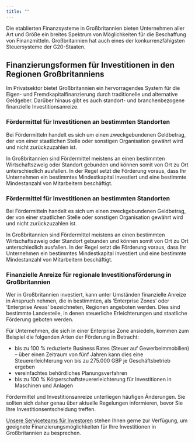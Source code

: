```yaml
---
title: ""
---
```

Die etablierten Finanzsysteme in Großbritannien bieten Unternehmen aller Art und Größe ein breites Spektrum von Möglichkeiten für die Beschaffung von Finanzmitteln. Großbritannien hat auch eines der konkurrenzfähigsten Steuersysteme der G20-Staaten.

## Finanzierungsformen für Investitionen in den Regionen Großbritanniens 
Im Privatsektor bietet Großbritannien ein hervorragendes System für die Eigen- und Fremdkapitalfinanzierung durch traditionelle und alternative Geldgeber. Darüber hinaus gibt es auch standort- und branchenbezogene finanzielle Investitionsanreize.

### Fördermittel für Investitionen an bestimmten Standorten
Bei Fördermitteln handelt es sich um einen zweckgebundenen Geldbetrag, der von einer staatlichen Stelle oder sonstigen Organisation gewährt wird und nicht zurückzuzahlen ist.

In Großbritannien sind Fördermittel meistens an einen bestimmten Wirtschaftszweig oder Standort gebunden und können somit von Ort zu Ort unterschiedlich ausfallen. In der Regel setzt die Förderung voraus, dass Ihr Unternehmen ein bestimmtes Mindestkapital investiert und eine bestimmte Mindestanzahl von Mitarbeitern beschäftigt.

### Fördermittel für Investitionen an bestimmten Standorten
Bei Fördermitteln handelt es sich um einen zweckgebundenen Geldbetrag, der von einer staatlichen Stelle oder sonstigen Organisation gewährt wird und nicht zurückzuzahlen ist.

In Großbritannien sind Fördermittel meistens an einen bestimmten Wirtschaftszweig oder Standort gebunden und können somit von Ort zu Ort unterschiedlich ausfallen. In der Regel setzt die Förderung voraus, dass Ihr Unternehmen ein bestimmtes Mindestkapital investiert und eine bestimmte Mindestanzahl von Mitarbeitern beschäftigt.

### Finanzielle Anreize für regionale Investitionsförderung in Großbritannien
Wer in Großbritannien investiert, kann unter Umständen finanzielle Anreize in Anspruch nehmen, die in bestimmten, als ‘Enterprise Zones’ oder ‘Enterprise Areas’ bezeichneten, Regionen angeboten werden. Dies sind bestimmte Landesteile, in denen steuerliche Erleichterungen und staatliche Förderung geboten werden.

Für Unternehmen, die sich in einer Enterprise Zone ansiedeln, kommen zum Beispiel die folgenden Arten der Förderung in Betracht:

- bis zu 100 % reduzierte Business Rates (Steuer auf Gewerbeimmobilien) – über einen Zeitraum von fünf Jahren kann dies eine Steuererleichterung von bis zu 275.000 GBP je Geschäftsbetrieb ergeben
- vereinfachtes behördliches Planungsverfahren
- bis zu 100 % Körperschaftsteuererleichterung für Investitionen in Maschinen und Anlagen

Fördermittel und Investitionsanreize unterliegen häufigen Änderungen. Sie sollten sich daher genau über aktuelle Regelungen informieren, bevor Sie Ihre Investitionsentscheidung treffen.

[Unsere Serviceteams für Investoren](https://invest.great.gov.uk/int/de/contact) stehen Ihnen gerne zur Verfügung, um geeignete Finanzierungsmöglichkeiten für Ihre Investitionen in Großbritannien zu besprechen.
